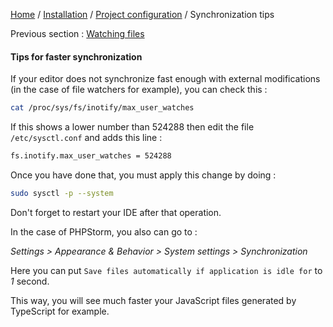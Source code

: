 [Home](../../../README.md) / [Installation](../projectConfiguration.md) / [Project configuration](../projectConfiguration.md) / Synchronization tips

Previous section : [Watching files](watchingFiles.md)

#### Tips for faster synchronization

If your editor does not synchronize fast enough with external modifications (in the case of file watchers for example),
you can check this :

```bash
cat /proc/sys/fs/inotify/max_user_watches
```

If this shows a lower number than 524288 then edit the file `/etc/sysctl.conf` and adds this line :

```bash
fs.inotify.max_user_watches = 524288
```

Once you have done that, you must apply this change by doing :

```bash
sudo sysctl -p --system
```

Don't forget to restart your IDE after that operation.

In the case of PHPStorm, you also can go to :
 
_Settings > Appearance & Behavior > System settings > Synchronization_
 
Here you can put `Save files automatically if application is idle for` to *1* second.

This way, you will see much faster your JavaScript files generated by TypeScript for example.
